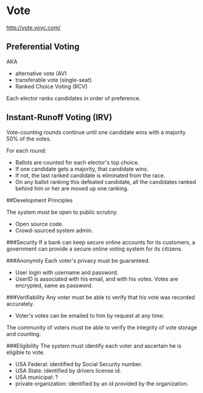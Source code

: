 # Vote

http://vote.voyc.com/

## Preferential Voting 

AKA

 * alternative vote (AV)
 * transferable vote (single-seat)
 * Ranked Choice Voting (RCV)

Each elector ranks candidates in order of preference.

## Instant-Runoff Voting (IRV)

Vote-counting rounds continue until one candidate wins with a majority 50% of the votes.

For each round:

 * Ballots are counted for each elector's top choice.
 * If one candidate gets a majority, that candidate wins.
 * If not, the last ranked candidate is eliminated from the race.
 * On any ballot ranking this defeated candidate, all the candidates ranked behind him or her are moved up one ranking.

##Development Principles

The system must be open to public scrutiny.
 * Open source code.
 * Crowd-sourced system admin.

###Security
If a bank can keep secure online accounts for its customers, a government can provide a secure online voting system for its citizens.

###Anonymity
Each voter's privacy must be guaranteed.

 * User login with username and password.
 * UserID is associated with his email, and with his votes.  Votes are encrypted, same as password.

###Verifiability
Any voter must be able to verify that his vote was recorded accurately.

 * Voter's votes can be emailed to him by request at any time.

The community of voters must be able to verify the integrity of vote storage and counting.

###Eligibility
The system must identify each voter and ascertain he is eligible to vote.

 * USA Federal: identified by Social Security number.
 * USA State: identified by drivers license id.
 * USA municipal: ?
 * private organization: identified by an id provided by the organization.

